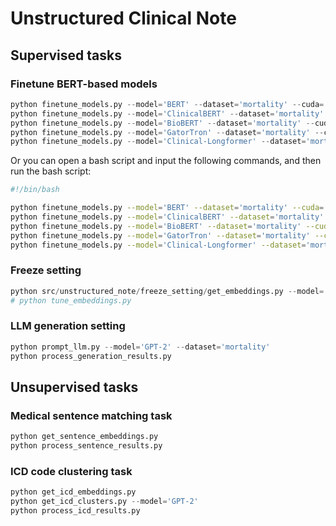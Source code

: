 # Unstructured Clinical Note

## Supervised tasks

### Finetune BERT-based models

```python
python finetune_models.py --model='BERT' --dataset='mortality' --cuda='1'
python finetune_models.py --model='ClinicalBERT' --dataset='mortality' --cuda='1'
python finetune_models.py --model='BioBERT' --dataset='mortality' --cuda='1'
python finetune_models.py --model='GatorTron' --dataset='mortality' --cuda='1'
python finetune_models.py --model='Clinical-Longformer' --dataset='mortality' --cuda='1'
```

Or you can open a bash script and input the following commands, and then run the bash script:    
```bash
#!/bin/bash

python finetune_models.py --model='BERT' --dataset='mortality' --cuda='1'
python finetune_models.py --model='ClinicalBERT' --dataset='mortality' --cuda='1'
python finetune_models.py --model='BioBERT' --dataset='mortality' --cuda='1'
python finetune_models.py --model='GatorTron' --dataset='mortality' --cuda='1'
python finetune_models.py --model='Clinical-Longformer' --dataset='mortality' --cuda='1'
```



### Freeze setting

```python
python src/unstructured_note/freeze_setting/get_embeddings.py --model='BERT' --dataset='mortality'
# python tune_embeddings.py
```

### LLM generation setting

```python
python prompt_llm.py --model='GPT-2' --dataset='mortality'
python process_generation_results.py
```

## Unsupervised tasks

### Medical sentence matching task

```python
python get_sentence_embeddings.py
python process_sentence_results.py
```

### ICD code clustering task

```python
python get_icd_embeddings.py
python get_icd_clusters.py --model='GPT-2'
python process_icd_results.py
```